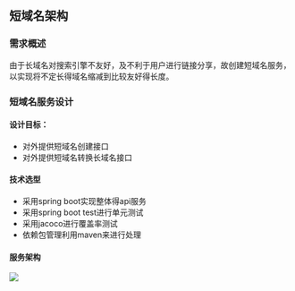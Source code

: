 ## 短域名架构
### 需求概述
由于长域名对搜索引擎不友好，及不利于用户进行链接分享，故创建短域名服务，以实现将不定长得域名缩减到比较友好得长度。
### 短域名服务设计
#### 设计目标：
+ 对外提供短域名创建接口
+ 对外提供短域名转换长域名接口
#### 技术选型
+ 采用spring boot实现整体得api服务
+ 采用spring boot test进行单元测试
+ 采用jacoco进行覆盖率测试
+ 依赖包管理利用maven来进行处理
#### 服务架构
![](https://github.com/softprog/interview-assignments/blob/master/java/%E6%9E%B6%E6%9E%84.png)


